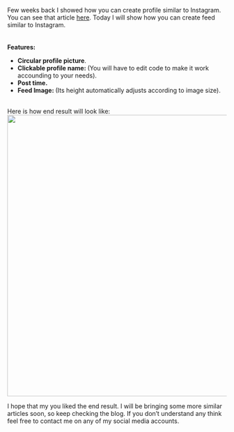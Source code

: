 <p>Few weeks back I showed how you can create profile similar to Instagram. You can see that article <a href="http://it.haq.life/blog/115-android-instagram-like-profile">here</a>. 
Today I will show how you can create feed similar to Instagram.<br />
<br /><br />
<strong>Features:<br /></strong><ul><li><strong>Circular profile picture</strong>.</li>
<li><strong>Clickable profile name: </strong>(You will have to edit code to make it work accounding to your needs).</li>
<li><strong>Post time.</strong></li><li><strong>Feed Image: </strong>(Its height automatically adjusts according to image size).</li></ul>
<br />Here is how end result will look like:<br /><img style="width: 617px;" src="http://haq.life/media/blog/blog-122-1.jpg" alt="" width="617" height="645" /><br />
<p>I hope that my you liked the end result. I will be bringing some more similar articles soon, so keep checking the blog. If you don&rsquo;t understand any think feel free to contact me on any of my social media accounts.</p>
